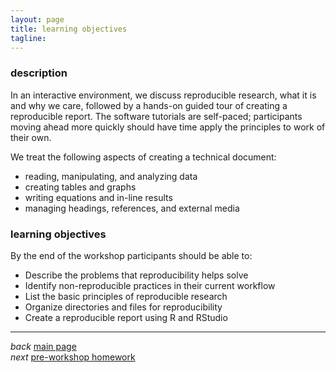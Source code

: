 ```yaml
---
layout: page
title: learning objectives 
tagline: 
---
```


### description 

In an interactive environment, we discuss reproducible research, what it is and why we care, followed by a hands-on guided tour of creating a reproducible report. The software tutorials are self-paced; participants moving ahead more quickly should have time apply the principles to work of their own. 

We treat the following aspects of creating a technical document: 

- reading, manipulating, and analyzing data 
- creating tables and graphs 
- writing equations and in-line results 
- managing headings, references, and external media 

### learning objectives 

By the end of the workshop participants should be able to: 

- Describe the problems that reproducibility helps solve 
- Identify non-reproducible practices in their current workflow 
- List the basic principles of reproducible research 
- Organize directories and files for reproducibility 
- Create a reproducible report using R and RStudio





--- 
*back* [main page](../index.html)<br> 
*next* [pre-workshop homework](002_pre-workshop-hw.html) 
